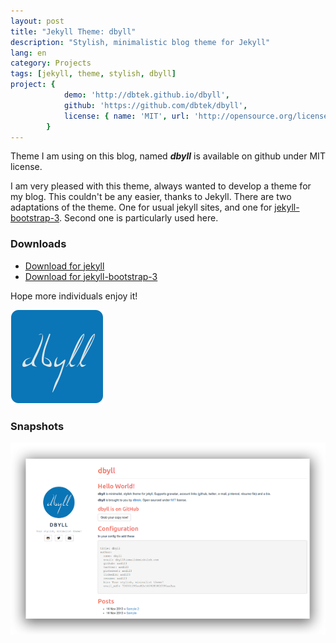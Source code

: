 ```yaml
---
layout: post
title: "Jekyll Theme: dbyll"
description: "Stylish, minimalistic blog theme for Jekyll"
lang: en
category: Projects
tags: [jekyll, theme, stylish, dbyll]
project: {
            demo: 'http://dbtek.github.io/dbyll',
            github: 'https://github.com/dbtek/dbyll',
            license: { name: 'MIT', url: 'http://opensource.org/licenses/MIT' }
        }
---
```


Theme I am using on this blog, named ***dbyll*** is available on github under MIT license.

I am very pleased with this theme, always wanted to develop a theme for my blog. This couldn't be any easier, thanks to Jekyll. There are two adaptations of the theme. One for usual jekyll sites, and one for [jekyll-bootstrap-3](http://dbtek.github.io/jekyll-bootstrap-3). Second one is particularly used here.

### Downloads
* [Download for jekyll](https://github.com/dbtek/dbyll)  
* [Download for jekyll-bootstrap-3](https://github.com/jekyll-bs3/dbyll)

Hope more individuals enjoy it!

![dbyll-logo](/assets/media/2013/11/dbyll.png)

### Snapshots

![dbyll-screenshot](/assets/media/2013/11/dbyll-ss.png)
